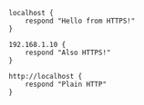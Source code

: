 <script>
document.addEventListener("DOMContentLoaded", (event) => {
	window.$('.ex-local-https pre.chroma').classList.add('light');
});
</script>

<div class="ex-local-https">

```caddy
localhost {
	respond "Hello from HTTPS!"
}

192.168.1.10 {
	respond "Also HTTPS!"
}

http://localhost {
	respond "Plain HTTP"
}
```

</div>
